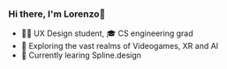 ### Hi there, I'm Lorenzo👋
- 👨‍💻 UX Design student, 🎓 CS engineering grad
- 🔭 Exploring the vast realms of Videogames, XR and AI
- 🌱 Currently learing Spline.design

